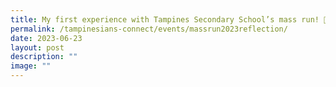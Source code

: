 ```yaml
---
title: My first experience with Tampines Secondary School’s mass run! 🏃‍♀️💨
permalink: /tampinesians-connect/events/massrun2023reflection/
date: 2023-06-23
layout: post
description: ""
image: ""
---
```

